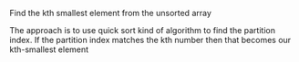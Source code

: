 Find the kth smallest element from the unsorted array

The approach is to use quick sort kind of algorithm to find the partition index.
If the partition index matches the kth number then that becomes our kth-smallest element
